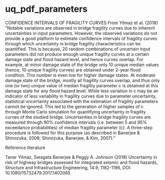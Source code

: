 # uq_pdf_parameters
CONFIDENCE INTERVALS OF FRAGILITY CURVES
From Yilmaz et al. (2018) 
"Notable variations are observed in bridge fragility curves due
to inherent uncertainties in input parameters. 
However, the observed variations do not provide a good platform to estimate
confidence intervals of fragility curves through which uncertainty
in bridge fragility characteristics can be quantified. This
is because, 20 random combinations of uncertain input parameters
did not produce enough unique fragility curves at a certain
damage state and flood hazard level, and hence curves overlap.
For example, at minor damage state of the bridge only 10 unique
median values (hence, 10 unique fragility curves) are obtained
under 2-year flood condition. This number is even low for higher
damage states. At moderate damage state of the bridge, mostly all
fragility curves overlap, and thus only one (or two) unique value
of median fragility parameter c is obtained at this damage state
for any flood hazard level. While less variation in c may be an
indicator of less variability in fragility curves due to parameter
uncertainty, statistical uncertainty associated with the estimation
of fragility parameters cannot be ignored. This led to the generation
of higher samples of c through Monte Carlo simulation for
quantifying uncertainty in fragility curves of the studied bridge.
Uncertainties in bridge fragility curves are measured through
90% confidence intervals (i.e. between 5 and 95% exceedance
probabilities) of median fragility parameter (c). A three-step procedure
is followed for this purpose (as described in Banerjee &
Shinozuka, 2008; Shinozuka, Banerjee, & Kim, 2007)."


Reference literature

Taner Yilmaz, Swagata Banerjee & Peggy A. Johnson (2018) Uncertainty
in risk of highway bridges assessed for integrated seismic and flood hazards, Structure and
Infrastructure Engineering, 14:9, 1182-1196, DOI: 10.1080/15732479.2017.1402065
